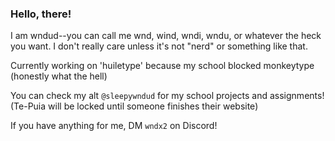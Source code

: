 ### Hello, there!

I am wndud--you can call me wnd, wind, wndi, wndu, or whatever the heck you want. I don't really care unless it's not "nerd" or something like that.

Currently working on 'huiletype' because my school blocked monkeytype (honestly what the hell)

You can check my alt `@sleepywndud` for my school projects and assignments! (Te-Puia will be locked until someone finishes their website)

If you have anything for me, DM `wndx2` on Discord!
